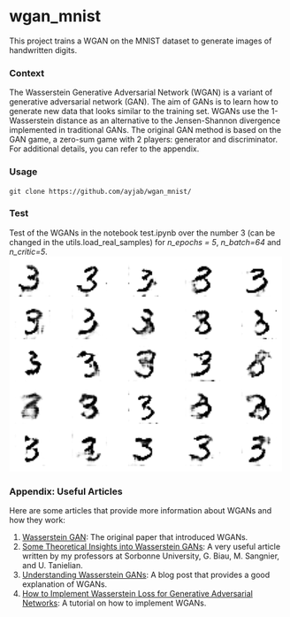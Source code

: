 # wgan_mnist
This project trains a WGAN on the MNIST dataset to generate images of handwritten digits.

### Context

The Wasserstein Generative Adversarial Network (WGAN) is a variant of generative adversarial network (GAN).
The aim of GANs is to learn how to generate new data that looks similar to the training set.
WGANs use the 1-Wasserstein distance as an alternative to the Jensen-Shannon divergence implemented in traditional GANs.
The original GAN method is based on the GAN game, a zero-sum game with 2 players: generator and discriminator. <br>
For additional details, you can refer to the appendix.

### Usage 
```
git clone https://github.com/ayjab/wgan_mnist/
```
### Test
Test of the WGANs in the notebook test.ipynb over the number 3 (can be changed in the utils.load_real_samples) for _n_epochs = 5_, _n_batch=64_ and _n_critic=5_.<br>
![Generation of 25 of the number 3 using WGANs.](test.png)

### Appendix: Useful Articles

Here are some articles that provide more information about WGANs and how they work:

1. [Wasserstein GAN](https://arxiv.org/abs/1701.07875): The original paper that introduced WGANs.
2. [Some Theoretical Insights into Wasserstein GANs](https://arxiv.org/abs/2006.02682): A very useful article written by my professors at Sorbonne University, G. Biau, M. Sangnier, and U. Tanielian.
3. [Understanding Wasserstein GANs](https://medium.com/@jonathan_hui/gan-wasserstein-gan-wgan-gp-6a1a2aa1b490): A blog post that provides a good explanation of WGANs.
4. [How to Implement Wasserstein Loss for Generative Adversarial Networks](https://machinelearningmastery.com/how-to-code-a-wasserstein-generative-adversarial-network-wgan-from-scratch/): A tutorial on how to implement WGANs.

